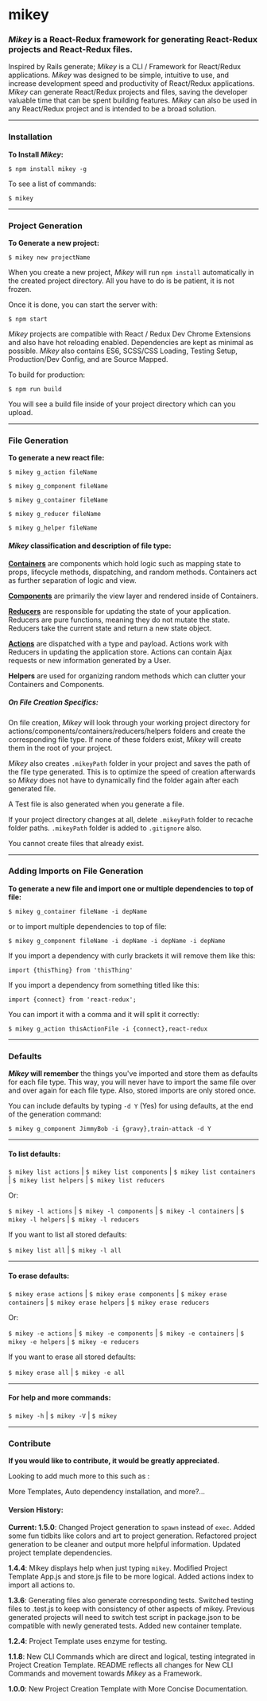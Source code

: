 # mikey
### *Mikey* is a React-Redux framework for generating React-Redux projects and React-Redux files.

Inspired by Rails generate; *Mikey* is a CLI / Framework for React/Redux applications. *Mikey* was designed to be simple, intuitive to use, and increase development speed and productivity of React/Redux applications. *Mikey* can generate React/Redux projects and files, saving the developer valuable time that can be spent building features. *Mikey* can also be used in any React/Redux project and is intended to be a broad solution.

___
### Installation

<strong>To Install *Mikey*:</strong>

```$ npm install mikey -g```

To see a list of commands:

```$ mikey```
___
### Project Generation

<strong>To Generate a new project:</strong>

```$ mikey new projectName```

When you create a new project, *Mikey* will run ```npm install``` automatically in the created project directory. All you have to do is be patient, it is not frozen.

Once it is done, you can start the server with:

```$ npm start```

*Mikey* projects are compatible with React / Redux Dev Chrome Extensions and also have hot reloading enabled. Dependencies are kept as minimal as possible. *Mikey* also contains ES6, SCSS/CSS Loading, Testing Setup, Production/Dev Config, and are Source Mapped.

To build for production:

```$ npm run build```

You will see a build file inside of your project directory which can you upload.
___
### File Generation

<strong>To generate a new react file:</strong>

```$ mikey g_action fileName```

```$ mikey g_component fileName```   

```$ mikey g_container fileName```  

```$ mikey g_reducer fileName```  

```$ mikey g_helper fileName```

#### <strong>*Mikey* classification and description of file type:</strong>

<strong>[Containers](http://redux.js.org/docs/basics/UsageWithReact.html)</strong> are components which hold logic such as mapping state to props, lifecycle methods, dispatching, and random methods. Containers act as further separation of logic and view.

<strong>[Components](http://redux.js.org/docs/basics/UsageWithReact.html)</strong> are primarily the view layer and rendered inside of Containers.

<strong>[Reducers](http://redux.js.org/docs/basics/Reducers.html)</strong> are responsible for updating the state of your application. Reducers are pure functions, meaning they do not mutate the state. Reducers take the current state and return a new state object.

<strong>[Actions](http://redux.js.org/docs/basics/Actions.html)</strong> are dispatched with a type and payload. Actions work with Reducers in updating the application store. Actions can contain Ajax requests or new information generated by a User.

<strong>Helpers</strong> are used for organizing random methods which can clutter your Containers and Components.

##### <strong>On File Creation Specifics:</strong>

On file creation, *Mikey* will look through your working project directory for actions/components/containers/reducers/helpers folders and create the corresponding file type. If none of these folders exist, *Mikey* will create them in the root of your project.

*Mikey* also creates ```.mikeyPath``` folder in your project and saves the path of the file type generated. This is to optimize the speed of creation afterwards so *Mikey* does not have to dynamically find the folder again after each generated file.

A Test file is also generated when you generate a file.

If your project directory changes at all, delete ```.mikeyPath``` folder to recache folder paths. ```.mikeyPath``` folder is added to ```.gitignore``` also.

You cannot create files that already exist.
___
### Adding Imports on File Generation

<strong>To generate a new file and import one or multiple dependencies to top of file:</strong>

```$ mikey g_container fileName -i depName```  

or to import multiple dependencies to top of file:

```$ mikey g_component fileName -i depName -i depName -i depName```

If you import a dependency with curly brackets it will remove them like this:

```import {thisThing} from 'thisThing'```

If you import a dependency from something titled like this:

```import {connect} from 'react-redux';```

You can import it with a comma and it will split it correctly:

```$ mikey g_action thisActionFile -i {connect},react-redux```
___
### Defaults
<strong>*Mikey* will remember</strong> the things you've imported and store them as defaults for each file type. This way, you will never have to import the same file over and over again for each file type. Also, stored imports are only stored once.

You can include defaults by typing ```-d Y``` (Yes) for using defaults, at the end of the generation command:

```$ mikey g_component JimmyBob -i {gravy},train-attack -d Y```
___
#### <strong>To list defaults:</strong>

```$ mikey list actions``` | ```$ mikey list components``` | ```$ mikey list containers``` | ```$ mikey list helpers``` | ```$ mikey list reducers```

Or:

```$ mikey -l actions``` | ```$ mikey -l components``` | ```$ mikey -l containers``` | ```$ mikey -l helpers``` | ```$ mikey -l reducers```

If you want to list all stored defaults:

```$ mikey list all```    |    ```$ mikey -l all```
___
#### <strong>To erase defaults:</strong>

```$ mikey erase actions``` | ```$ mikey erase components``` | ```$ mikey erase containers``` | ```$ mikey erase helpers``` | ```$ mikey erase reducers```

Or:

```$ mikey -e actions``` | ```$ mikey -e components``` | ```$ mikey -e containers``` | ```$ mikey -e helpers``` | ```$ mikey -e reducers```

If you want to erase all stored defaults:

```$ mikey erase all```    |    ```$ mikey -e all```
___
#### <strong>For help and more commands:</strong>

```$ mikey -h``` | ```$ mikey -V``` | ```$ mikey```
___
### Contribute
<strong>If you would like to contribute, it would be greatly appreciated.</strong>

Looking to add much more to this such as :

More Templates, Auto dependency installation, and more?...

#### <strong>Version History:</strong>

<strong>Current: 1.5.0</strong>: Changed Project generation to `spawn` instead of `exec`. Added some fun tidbits like colors and art to project generation. Refactored project generation to be cleaner and output more helpful information. Updated project template dependencies.

<strong>1.4.4</strong>: Mikey displays help when just typing ```mikey```. Modified Project Template App.js and store.js file to be more logical. Added actions index to import all actions to.

<strong>1.3.6</strong>: Generating files also generate corresponding tests. Switched testing files to .test.js to keep with consistency of other aspects of mikey. Previous generated projects will need to switch test script in package.json to be compatible with newly generated tests. Added new container template.

<strong>1.2.4</strong>: Project Template uses enzyme for testing.

<strong>1.1.8</strong>: New CLI Commands which are direct and logical, testing integrated in Project Creation Template. README reflects all changes for New CLI Commands and movement towards *Mikey* as a Framework.

<strong>1.0.0</strong>: New Project Creation Template with More Concise Documentation.
